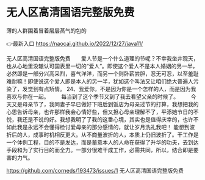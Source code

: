# 无人区高清国语完整版免费
薄的人群围着冒着层层蒸气的包的

👉最新入口 https://naocai.github.io/2022/12/27/java11/

无人区高清国语完整版免费　　爱人节是一个什么道理的节呢？不幸我坐井观天，也从心地里没辙认可国表里一切的“爱人”。即使这个爱人不是本人婚姻的另一半，必然即是一部分兴高采烈，喜气洋洋，而另一个则卧薪尝胆，忍无可忍，以至羞耻难耐嘛！即使说这个爱人即是本人的另一半，犹如这个叫法又让咱们绝大普遍人污染了，发觉到有点矫情。
	24、我爱你，不是因为你是一个怎样的人，而是因为我喜欢与你在一起。
　　每当到了这个季节又到了我去看望父亲的时候了。
　　今天又是母亲节了，我同妻子早已做好下班后到饭店为母亲过节的打算，我想把我的心思告诉母亲，也许那样我会心情好些，但又担心母亲理解不了，平添她节日的不悦，我还是不说的好。我想我明了了我的这番心境，其实也是值得庆幸的，也许不如此我是永远不会懂得检讨爱母亲的那分感情的，就让岁月洗礼我吧！
能想到波折后的人，成事时机相反更大。从不商量波折的人，本质上仍旧波折了。干工作是一个体例工程，目的不是发达，而是蓄意本人的人命在获得了升华的功夫，去到达手段和为了实行目的而全力。一部分很难干成工作，必需共同，所以，结合即是要害的力气。

https://github.com/corneds/193473/issues/1
无人区高清国语完整版免费
